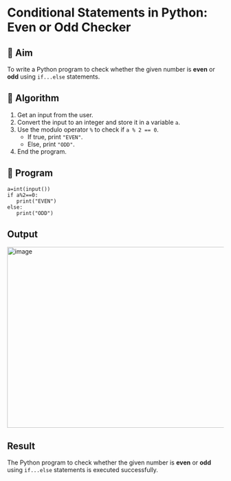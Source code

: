 # Conditional Statements in Python: Even or Odd Checker

## 🎯 Aim
To write a Python program to check whether the given number is **even** or **odd** using `if...else` statements.

## 🧠 Algorithm
1. Get an input from the user.
2. Convert the input to an integer and store it in a variable `a`.
3. Use the modulo operator `%` to check if `a % 2 == 0`.
   - If true, print `"EVEN"`.
   - Else, print `"ODD"`.
4. End the program.

## 🧾 Program
```
a=int(input())
if a%2==0:
   print("EVEN")
else:
   print("ODD")
```

## Output
<img width="512" height="420" alt="image" src="https://github.com/user-attachments/assets/c49427df-a796-45d7-99cf-dc22b3547f29" />




## Result
The Python program to check whether the given number is **even** or **odd** using `if...else` statements is executed successfully.
